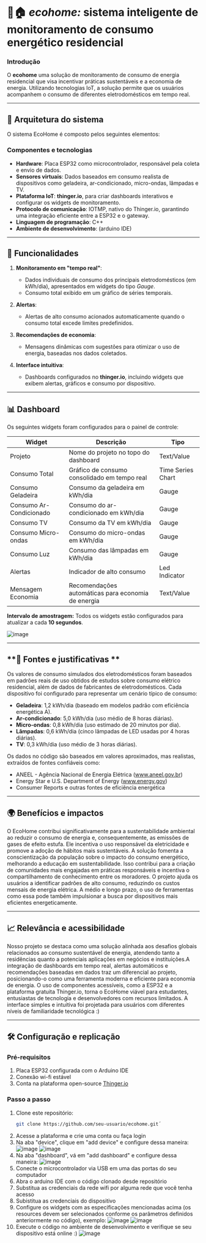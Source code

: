 # 🌱🏠 *ecohome:* sistema inteligente de monitoramento de consumo energético residencial

### **Introdução**
O **ecohome** uma solução de monitoramento de consumo de energia residencial que visa incentivar práticas sustentáveis e a economia de energia. 
Utilizando tecnologias IoT, a solução permite que os usuários acompanhem o consumo de diferentes eletrodomésticos em tempo real.

---

## **📐 Arquitetura do sistema**

O sistema EcoHome é composto pelos seguintes elementos:

### **Componentes e tecnologias**
- **Hardware**: Placa ESP32 como microcontrolador, responsável pela coleta e envio de dados.
- **Sensores virtuais**: Dados baseados em consumo realista de dispositivos como geladeira, ar-condicionado, micro-ondas, lâmpadas e TV.
- **Plataforma IoT**: **thinger.io**, para criar dashboards interativos e configurar os widgets de monitoramento.
- **Protocolo de comunicação**: IOTMP, nativo do Thinger.io, garantindo uma integração eficiente entre a ESP32 e o gateway.
- **Linguagem de programação**: C++
- **Ambiente de desenvolvimento**: (arduino IDE)

---

## **🚀 Funcionalidades**

1. **Monitoramento em "tempo real"**:
   - Dados individuais de consumo dos principais eletrodomésticos (em kWh/dia), apresentados em widgets do tipo *Gauge*.
   - Consumo total exibido em um gráfico de séries temporais.

2. **Alertas**:
   - Alertas de alto consumo acionados automaticamente quando o consumo total excede limites predefinidos.

3. **Recomendações de economia**:
   - Mensagens dinâmicas com sugestões para otimizar o uso de energia, baseadas nos dados coletados.

4. **Interface intuitiva**:
   - Dashboards configurados no **thinger.io**, incluindo widgets que exibem alertas, gráficos e consumo por dispositivo.

---


## **📊 Dashboard**

Os seguintes widgets foram configurados para o painel de controle:

| **Widget**             | **Descrição**                                                | **Tipo**              |
|-------------------------|------------------------------------------------------------|-----------------------|
| Projeto                 | Nome do projeto no topo do dashboard                       | Text/Value           |
| Consumo Total           | Gráfico de consumo consolidado em tempo real               | Time Series Chart    |
| Consumo Geladeira       | Consumo da geladeira em kWh/dia                             | Gauge                |
| Consumo Ar-Condicionado | Consumo do ar-condicionado em kWh/dia                       | Gauge                |
| Consumo TV              | Consumo da TV em kWh/dia                                    | Gauge                |
| Consumo Micro-ondas     | Consumo do micro-ondas em kWh/dia                           | Gauge                |
| Consumo Luz             | Consumo das lâmpadas em kWh/dia                             | Gauge                |
| Alertas                 | Indicador de alto consumo                                   | Led Indicator        |
| Mensagem Economia       | Recomendações automáticas para economia de energia          | Text/Value           |

**Intervalo de amostragem:** Todos os widgets estão configurados para atualizar a cada **10 segundos**.

![image](https://github.com/user-attachments/assets/238e7e78-f58d-4154-9e1e-8fcbf18d698b)


---

## **📜 Fontes e justificativas **

Os valores de consumo simulados dos eletrodomésticos foram baseados em padrões reais de uso obtidos de estudos sobre consumo elétrico residencial, além de dados de fabricantes de eletrodomésticos. 
Cada dispositivo foi configurado para representar um cenário típico de consumo:

- **Geladeira**: 1,2 kWh/dia (baseado em modelos padrão com eficiência energética A).
- **Ar-condicionado**: 5,0 kWh/dia (uso médio de 8 horas diárias).
- **Micro-ondas**: 0,8 kWh/dia (uso estimado de 20 minutos por dia).
- **Lâmpadas**: 0,6 kWh/dia (cinco lâmpadas de LED usadas por 4 horas diárias).
- **TV**: 0,3 kWh/dia (uso médio de 3 horas diárias).

Os dados no código são baseados em valores aproximados, mas realistas, extraídos de fontes confiáveis como:

- ANEEL - Agência Nacional de Energia Elétrica (www.aneel.gov.br)
- Energy Star e U.S. Department of Energy (www.energy.gov)
- Consumer Reports e outras fontes de eficiência energética

---

## **🌍 Benefícios e impactos**

O EcoHome contribui significativamente para a sustentabilidade ambiental ao reduzir o consumo de energia e, consequentemente, as emissões de gases de efeito estufa. Ele incentiva o uso responsável da eletricidade e promove a adoção de hábitos mais sustentáveis.
A solução fomenta a conscientização da população sobre o impacto do consumo energético, melhorando a educação em sustentabilidade. Isso contribui para a criação de comunidades mais engajadas em práticas responsáveis e incentiva o 
compartilhamento de conhecimento entre os moradores. O projeto ajuda os usuários a identificar padrões de alto consumo, reduzindo os custos mensais de energia elétrica. A médio e longo prazo, o uso de ferramentas como essa pode também impulsionar a busca por dispositivos mais eficientes energeticamente.

---

## **📈 Relevância e acessibilidade**

Nosso projeto se destaca como uma solução alinhada aos desafios globais relacionados ao consumo sustentável de energia, atendendo tanto a residências quanto a potenciais aplicações em negócios e instituições.A integração de dashboards em tempo real, 
alertas automáticos e recomendações baseadas em dados traz um diferencial ao projeto, posicionando-o como uma ferramenta moderna e eficiente para economia de energia. O uso de componentes acessíveis, como a ESP32 e a plataforma gratuita Thinger.io,
torna o EcoHome viável para estudantes, entusiastas de tecnologia e desenvolvedores com recursos limitados. A interface simples e intuitiva foi projetada para usuários com diferentes níveis de familiaridade tecnológica :)

---

## **🛠️ Configuração e replicação**

### **Pré-requisitos**
1. Placa ESP32 configurada com o Arduino IDE
2. Conexão wi-fi estável
3. Conta na plataforma open-source [Thinger.io](https://thinger.io/)

### **Passo a passo**
1. Clone este repositório:
   ```bash
   git clone https://github.com/seu-usuario/ecohome.git´
2. Acesse a plataforma e crie uma conta ou faça login 
3. Na aba "device", clique em "add device" e configure dessa maneira:
   ![image](https://github.com/user-attachments/assets/be4a9c61-ce58-483c-a0ea-a93c64728ab5)
   ![image](https://github.com/user-attachments/assets/8ab89569-2dca-46a2-b4ed-d24b2d973bef)
4. Na aba "dashboard", vá em "add dashboard" e configure dessa maneira:
   ![image](https://github.com/user-attachments/assets/8d21c512-7ca4-48ce-8da1-ae94a6fd3b18)
5. Conecte o microcontrolador via USB em uma das portas do seu computador
6. Abra o arduino IDE com o código clonado desde repositório
7. Substitua as credenciais da rede wifi por alguma rede que você tenha acesso
8. Subistitua as credenciais do dispositivo 
9. Configure os widgets com as especificações mencionadas acima (os resources devem ser selecionados conforme os parâmetros definidos anteriormente no código), exemplo:
    ![image](https://github.com/user-attachments/assets/dd90518f-9873-42e2-9332-9b5e3ae79028)
    ![image](https://github.com/user-attachments/assets/d4198c1e-e13b-4e21-8bc6-9b0bb9aaf73f)
10. Execute o código no ambiente de desenvolvimento e verifique se seu dispositivo está online :)
    ![image](https://github.com/user-attachments/assets/fd04102d-8faf-431b-8cb3-4f05adde6d18)
